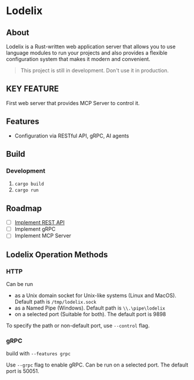 # Lodelix

## About

Lodelix is a Rust-written web application server that allows you to use language modules to run your projects and also
provides a flexible configuration system that makes it modern and convenient.

> This project is still in development. Don't use it in production.

## KEY FEATURE

First web server that provides MCP Server to control it.

## Features

- Configuration via RESTful API, gRPC, AI agents

## Build

### Development

1. `cargo build`
2. `cargo run`

## Roadmap

- [ ] [Implement REST API](https://github.com/Lodelian/lodelix/wiki/Rest-Implementation)
- [ ] Implement gRPC
- [ ] Implement MCP Server

## Lodelix Operation Methods

### HTTP

Can be run

- as a Unix domain socket for Unix-like systems (Linux and MacOS). Default path is `/tmp/lodelix.sock`
- as a Named Pipe (Windows). Default path is `\\.\pipe\lodelix`
- on a selected port (Suitable for both). The default port is 9898

To specify the path or non-default port, use `--control` flag.

### gRPC

build with `--features grpc`

Use `--grpc` flag to enable gRPC.
Can be run on a selected port. The default port is 50051.

